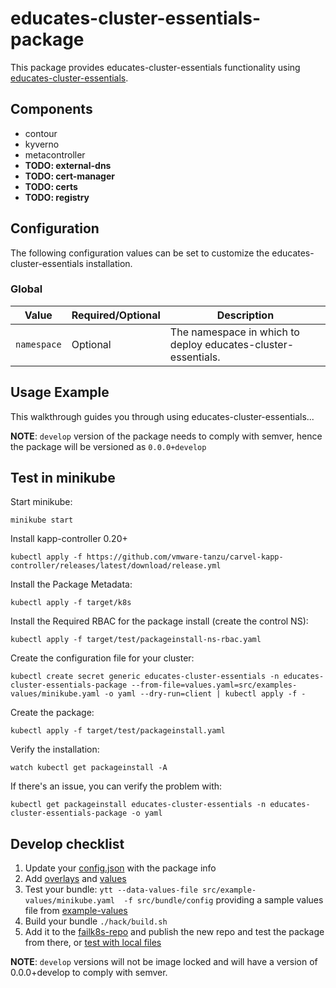 # educates-cluster-essentials-package

This package provides educates-cluster-essentials functionality using [educates-cluster-essentials](https://github.com/vmware-tanzu-labs/educates-training-platform/tree/develop/carvel-packages/cluster-essentials).

## Components

- contour
- kyverno
- metacontroller
- **TODO: external-dns**
- **TODO: cert-manager**
- **TODO: certs**
- **TODO: registry**

## Configuration

The following configuration values can be set to customize the educates-cluster-essentials installation.

### Global

| Value       | Required/Optional | Description                                                   |
| ----------- | ----------------- | ------------------------------------------------------------- |
| `namespace` | Optional          | The namespace in which to deploy educates-cluster-essentials. |

## Usage Example

This walkthrough guides you through using educates-cluster-essentials...

**NOTE**: `develop` version of the package needs to comply with semver, hence the package will be versioned as `0.0.0+develop`

## Test in minikube

Start minikube:

```
minikube start
```

Install kapp-controller 0.20+

```
kubectl apply -f https://github.com/vmware-tanzu/carvel-kapp-controller/releases/latest/download/release.yml
```

Install the Package Metadata:

```
kubectl apply -f target/k8s
```

Install the Required RBAC for the package install (create the control NS):

```
kubectl apply -f target/test/packageinstall-ns-rbac.yaml
```

Create the configuration file for your cluster:

```
kubectl create secret generic educates-cluster-essentials -n educates-cluster-essentials-package --from-file=values.yaml=src/examples-values/minikube.yaml -o yaml --dry-run=client | kubectl apply -f -
```

Create the package:

```
kubectl apply -f target/test/packageinstall.yaml
```

Verify the installation:

```
watch kubectl get packageinstall -A
```

If there's an issue, you can verify the problem with:

```
kubectl get packageinstall educates-cluster-essentials -n educates-cluster-essentials-package -o yaml
```

## Develop checklist

1. Update your [config.json](./config.json) with the package info
2. Add [overlays](./src/bundle/config/overlays/) and [values](./src/bundle/config/values.yaml)
3. Test your bundle: `ytt --data-values-file src/example-values/minikube.yaml  -f src/bundle/config` providing a sample values file from [example-values](./src/examples-values/)
4. Build your bundle `./hack/build.sh`
5. Add it to the [failk8s-repo](https://github.com/failk8s-packages/failk8s-repo) and publish the new repo and test the package from there, or [test with local files](./target/test)

**NOTE**: `develop` versions will not be image locked and will have a version of 0.0.0+develop to comply with semver.
